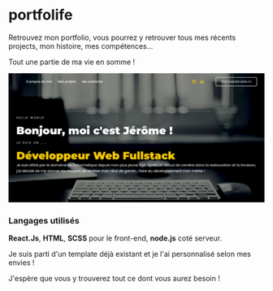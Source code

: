 # portfolife
Retrouvez mon portfolio, 
vous pourrez y retrouver tous mes récents projects, mon histoire, mes compétences...

Tout une partie de ma vie en somme !

![](https://github.com/jerkodeur/portfolife/blob/main/public/assets/images/projects/portfolife.png)

### Langages utilisés
__React.Js__, __HTML__, __SCSS__ pour le front-end, __node.js__ coté serveur.

Je suis parti d'un template déjà existant et je l'ai personnalisé selon mes envies !

J'espère que vous y trouverez tout ce dont vous aurez besoin !
